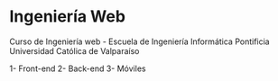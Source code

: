 # Ingeniería Web
Curso de Ingeniería web - Escuela de Ingeniería Informática 
Pontificia Universidad Católica de Valparaíso

1- Front-end
2- Back-end
3- Móviles
